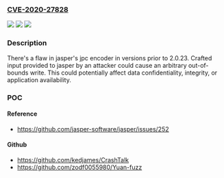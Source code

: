 ### [CVE-2020-27828](https://cve.mitre.org/cgi-bin/cvename.cgi?name=CVE-2020-27828)
![](https://img.shields.io/static/v1?label=Product&message=jasper&color=blue)
![](https://img.shields.io/static/v1?label=Version&message=prior%20to%202.0.23%20&color=brightgreen)
![](https://img.shields.io/static/v1?label=Vulnerability&message=CWE-20-%3ECWE-122-%3ECWE-787&color=brightgreen)

### Description

There's a flaw in jasper's jpc encoder in versions prior to 2.0.23. Crafted input provided to jasper by an attacker could cause an arbitrary out-of-bounds write. This could potentially affect data confidentiality, integrity, or application availability.

### POC

#### Reference
- https://github.com/jasper-software/jasper/issues/252

#### Github
- https://github.com/kedjames/CrashTalk
- https://github.com/zodf0055980/Yuan-fuzz

